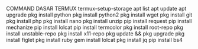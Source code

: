 COMMAND DASAR TERMUX
termux-setup-storage
apt list 
apt update 
apt upgrade 
pkg install python 
pkg install python2 
pkg install wget 
pkg install git 
pkg install php 
pkg install nano 
pkg install unzip 
pip install request 
pip install mechanize 
pip install lolcat 
pip install termcolor 
pkg install root-repo 
pkg install unstable-repo 
pkg install x11-repo 
pkg update && pkg upgrade 
pkg install figlet 
pkg install ruby 
gem install lolcat 
pkg install jq
pip install bs4
